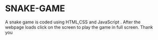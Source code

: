 # SNAKE-GAME
A snake game is coded using HTML,CSS and JavaScript .
After the webpage loads click on the screen to play the game in full screen.
Thank you
